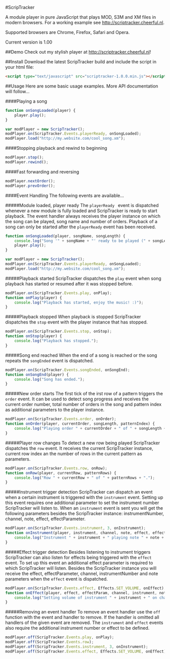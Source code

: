 #ScripTracker

A module player in pure JavaScript that plays MOD, S3M and XM files in modern browsers. For a working example see http://scriptracker.cheerful.nl.

Supported browsers are Chrome, Firefox, Safari and Opera.

Current version is 1.00

##Demo
Check out my stylish player at http://scriptracker.cheerful.nl!

##Install
Download the latest ScripTracker build and include the script in your html file:
```html
<script type="text/javascript" src="scriptracker-1.0.0.min.js"></script>
```

##Usage
Here are some basic usage examples. More API documentation will follow...

####Playing a song
```javascript
function onSongLoaded(player) {
    player.play();
}

var modPlayer = new ScripTracker();
modPlayer.on(ScripTracker.Events.playerReady, onSongLoaded);
modPlayer.load("http://my.website.com/cool_song.xm");
```

####Stopping playback and rewind to beginning
```javascript
modPlayer.stop();
modPlayer.rewind();
```

####Fast forwarding and reversing
```javascript
modPlayer.nextOrder();
modPlayer.prevOrder();
```

####Event Handling
The following events are available...

#####Module loaded, player ready
The ```playerReady ``` event is dispatched whenever a new module is fully loaded and ScripTracker is ready to start playback. The event handler always receives the player instance on which the song can be played, song name and number of orders. Playback of a song can only be started after the ```playerReady``` event has been received.
```javascript
function onSongLoaded(player, songName, songLength) {
    console.log("Song '" + songName + "' ready to be played (" + songLength + " orders).");
    player.play();
}

var modPlayer = new ScripTracker();
modPlayer.on(ScripTracker.Events.playerReady, onSongLoaded);
modPlayer.load("http://my.website.com/cool_song.xm");
```

#####Playback started
ScripTracker dispatches the ```play``` event when song playback has started or resumed after it was stopped before.
```javascript
modPlayer.on(ScripTracker.Events.play, onPlay);
function onPlay(player) {
    console.log("Playback has started, enjoy the music! :)");
}
```

#####Playback stopped
When playback is stopped ScripTracker dispatches the ```stop``` event with the player instance that has stopped.
```javascript
modPlayer.on(ScripTracker.Events.stop, onStop);
function onStop(player) {
    console.log("Playback has stopped.");
}
```

#####Song end reached
When the end of a song is reached or the song repeats the ```songEnded``` event is dispatched.
```javascript
modPlayer.on(ScripTracker.Events.songEnded, onSongEnd);
function onSongEnd(player) {
    console.log("Song has ended.");
}
```

#####New order starts
The first tick of the irst row of a pattern triggers the ```order``` event. It can be used to detect song progress and receives the current order number, total number of orders in the song and pattern index as additional parameters to the player instance.
```javascript
modPlayer.on(ScripTracker.Events.order, onOrder);
function onOrder(player, currentOrder, songLength, patternIndex) {
    console.log("Playing order " + currentOrder + " of " + songLength + " (Pattern " + patternndex + ").");
}
```

#####Player row changes
To detect a new row being played ScripTracker dispatches the ```row``` event. It receives the current ScripTracker instance, current row index an the number of rows in the current pattern as parameters.
```javascript
modPlayer.on(ScripTracker.Events.row, onRow);
function onRow(player, currentRow, patternRows) {
    console.log("Row " + currentRow + " of " + patternRows + ".");
}
```

#####Instrument trigger detection
ScripTracker can dispatch an event when a certain instrument is triggered with the ```instrument``` event. Setting up this event requires one additional parameter to set the instrument number ScripTracker will listen to. When an ```instrument``` event is sent you will get the following parameters besides the ScripTracker instance: instrumentNumber, channel, note, effect, effectParameter.
```javascript
modPlayer.on(ScripTracker.Events.instrument, 3, onInstrument);
function onInstrument(player, instrument, channel, note, effect, effectParam) {
    console.log("Instrument " + instrument + " playing note " + note + " on channel " + channel + ".");
}
```

#####Effect trigger detection
Besides listening to instrument triggers ScripTracker can also listen for effects being triggered with the ```effect``` event. To set up this event an additional effect parameter is required to which ScripTracker will listen. Besides the ScripTracker instance you will receive the effect, effectParameter, channel, instrumentNumber and note parameters when the ```effect``` event is dispatched.
```javascript
modPlayer.on(ScripTracker.Events.effect, Effects.SET_VOLUME, onEffect);
function onEffect(player, effect, effectParam, channel, instrument, note) {
    console.log("Setting volume of instrument " + instrument + " on channel " + channel + " to " + effectParam + ".");
}
```

#####Removing an event handler
To remove an event handler use the ```off``` function with the event and handler to remove. If the handler is omitted all handlers of the given event are removed. The ```instrument``` and ```effect``` events also require the additional instrument number or effect to be defined.
```javascript
modPlayer.off(ScripTracker.Events.play, onPlay);
modPlayer.off(ScripTracker.Events.row);
modPlayer.off(ScripTracker.Events.instrument, 3, onInstrument);
modPlayer.off(ScripTracker.Events.effect, Effects.SET_VOLUME, onEffect);
```
